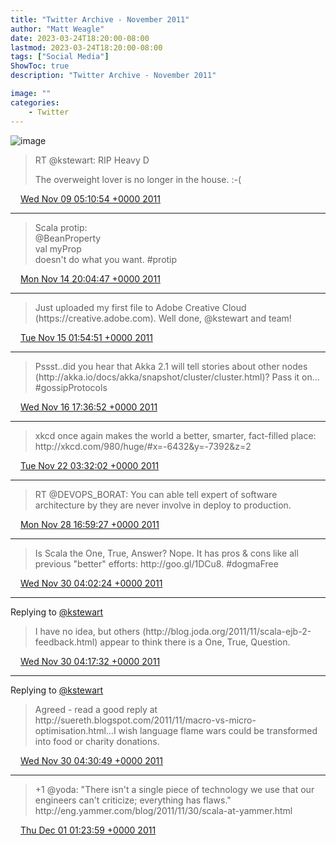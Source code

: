 ```yaml
---
title: "Twitter Archive - November 2011"
author: "Matt Weagle"
date: 2023-03-24T18:20:00-08:00
lastmod: 2023-03-24T18:20:00-08:00
tags: ["Social Media"]
ShowToc: true
description: "Twitter Archive - November 2011"

image: ""
categories: 
    - Twitter
---
```

![image](/sadtwitterbird3.jpg)

> RT @kstewart: RIP Heavy D  
>   
> The overweight lover is no longer in the house\. :\-\(

<img src="./media/tweet.ico" width="12" /> [Wed Nov 09 05:10:54 +0000 2011](https://twitter.com/mweagle/status/134135855777460224)

----

> Scala protip:   
> @BeanProperty   
> val myProp  
> doesn't do what you want\. \#protip

<img src="./media/tweet.ico" width="12" /> [Mon Nov 14 20:04:47 +0000 2011](https://twitter.com/mweagle/status/136172746873905153)

----

> Just uploaded my first file to Adobe Creative Cloud \(https://creative\.adobe\.com\)\.  Well done, @kstewart and team\!

<img src="./media/tweet.ico" width="12" /> [Tue Nov 15 01:54:51 +0000 2011](https://twitter.com/mweagle/status/136260845851262976)

----

> Pssst\.\.did you hear that Akka 2\.1 will tell stories about other nodes \(http://akka\.io/docs/akka/snapshot/cluster/cluster\.html\)? Pass it on… \#gossipProtocols

<img src="./media/tweet.ico" width="12" /> [Wed Nov 16 17:36:52 +0000 2011](https://twitter.com/mweagle/status/136860298635264000)

----

> xkcd once again makes the world a better, smarter, fact\-filled place: http://xkcd\.com/980/huge/\#x\=\-6432&y\=\-7392&z\=2

<img src="./media/tweet.ico" width="12" /> [Tue Nov 22 03:32:02 +0000 2011](https://twitter.com/mweagle/status/138822016026415105)

----

> RT @DEVOPS\_BORAT: You can able tell expert of software architecture by they are never involve in deploy to production\.

<img src="./media/tweet.ico" width="12" /> [Mon Nov 28 16:59:27 +0000 2011](https://twitter.com/mweagle/status/141199536977752064)

----

> Is Scala the One, True, Answer?  Nope\.  It has pros & cons like all previous "better" efforts: http://goo\.gl/1DCu8\.  \#dogmaFree

<img src="./media/tweet.ico" width="12" /> [Wed Nov 30 04:02:24 +0000 2011](https://twitter.com/mweagle/status/141728763066073090)

----

Replying to [@kstewart](https://twitter.com/kstewart/status/141732220602810368)

> I have no idea, but others \(http://blog\.joda\.org/2011/11/scala\-ejb\-2\-feedback\.html\) appear to think there is a One, True, Question\.

<img src="./media/tweet.ico" width="12" /> [Wed Nov 30 04:17:32 +0000 2011](https://twitter.com/mweagle/status/141732569224978432)

----

Replying to [@kstewart](https://twitter.com/kstewart/status/141734853145141248)

> Agreed \- read a good reply at http://suereth\.blogspot\.com/2011/11/macro\-vs\-micro\-optimisation\.html…I wish language flame wars could be transformed into food or charity donations\.

<img src="./media/tweet.ico" width="12" /> [Wed Nov 30 04:30:49 +0000 2011](https://twitter.com/mweagle/status/141735912555020288)

----

> \+1 @yoda: "There isn't a single piece of technology we use that our engineers can't criticize; everything has flaws\."  http://eng\.yammer\.com/blog/2011/11/30/scala\-at\-yammer\.html

<img src="./media/tweet.ico" width="12" /> [Thu Dec 01 01:23:59 +0000 2011](https://twitter.com/mweagle/status/142051280444080130)